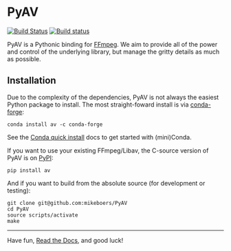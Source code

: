 PyAV
====

[![Build Status](https://travis-ci.org/mikeboers/PyAV.svg?branch=develop)](https://travis-ci.org/mikeboers/PyAV) [![Build status](https://ci.appveyor.com/api/projects/status/94w43xhugh6wkett/branch/develop?svg=true)](https://ci.appveyor.com/project/mikeboers/pyav)

PyAV is a Pythonic binding for [FFmpeg][ffmpeg]. We aim to provide all of the power and control of the underlying library, but manage the gritty details as much as possible.


Installation
------------

Due to the complexity of the dependencies, PyAV is not always the easiest Python package to install. The most straight-foward install is via [conda-forge][conda-forge]:

```
conda install av -c conda-forge
```

See the [Conda quick install][conda-install] docs to get started with (mini)Conda.

If you want to use your existing FFmpeg/Libav, the C-source version of PyAV is on [PyPI][pypi]:

```
pip install av
```

And if you want to build from the absolute source (for development or testing):

```
git clone git@github.com:mikeboers/PyAV
cd PyAV
source scripts/activate
make
```

---

Have fun, [Read the Docs][docs], and good luck!


[ffmpeg]: http://ffmpeg.org/
[docs]: http://docs.mikeboers.com/pyav/develop/
[conda-forge]: https://conda-forge.github.io/
[conda-install]: https://conda.io/docs/install/quick.html
[pypi]: https://pypi.org/project/av


